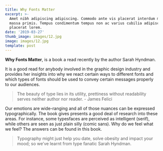 ```yaml
---
title: Why Fonts Matter
excerpt: >-
  Amet nibh adipiscing adipiscing. Commodo ante vis placerat interdum massa
  massa primis. Tempus condimentum tempus non ac varius cubilia adipiscing
  placerat lorem.
date: '2019-03-27'
thumb_image: images/12.jpg
image: images/12.jpg
template: post
---
```


**Why Fonts Matter**, is a book a read recently by the author Sarah Hyndman.

It is a good read for anybody involved in the graphic design industry and provides her insights into why we react certain ways to different fonts and which types of fonts should be used to convey certain messages properly to our audiences.

> The beauty of type lies in its utility, prettiness without readability serves neither author nor reader. - James Felici

Our emotions are wide-ranging and all of those nuances can be expressed typographically.  The book gives presents a good deal of research into these areas. For instance, some typesfaces are perceived as intelligent (serif), while others are seen as just plain silly (comic sans). Why do we feel what we feel? The answers can be found in this book.

> Typography might just help you date, solve obesity and impact your mood; so we’ve learnt from type fanatic Sarah Hyndman.
